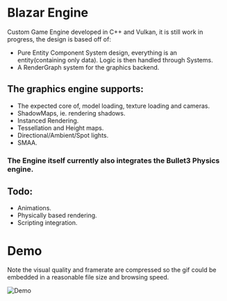 # Blazar Engine

Custom Game Engine developed in C++ and Vulkan, it is still work in progress, the design is based off of:

- Pure Entity Component System design, everything is an entity(containing only data). Logic is then handled through Systems. 
- A RenderGraph system for the graphics backend.
  

## The graphics engine supports:

- The expected core of, model loading, texture loading and cameras.
- ShadowMaps, ie. rendering shadows.
- Instanced Rendering.
- Tessellation and Height maps.
- Directional/Ambient/Spot lights.
- SMAA.


### The Engine itself currently also integrates the Bullet3 Physics engine.


## Todo:

- Animations.
- Physically based rendering.
- Scripting integration.


# Demo

Note the visual quality and framerate are compressed so the gif could be embedded in a reasonable file size and browsing speed. 

![Demo](/docs/sample_1.gif)
